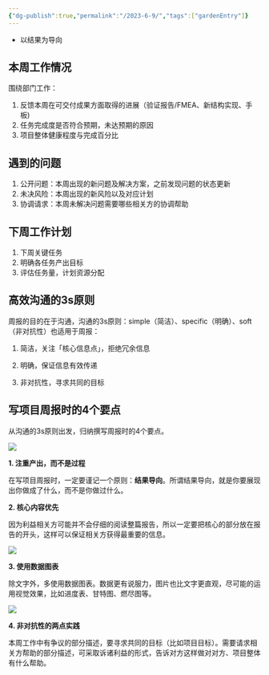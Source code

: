 ```yaml
---
{"dg-publish":true,"permalink":"/2023-6-9/","tags":["gardenEntry"]}
---
```


- 以结果为导向

## 本周工作情况
围绕部门工作：
1. 反馈本周在可交付成果方面取得的进展（验证报告/FMEA、新结构实现、手板)
2. 任务完成度是否符合预期，未达预期的原因
3. 项目整体健康程度与完成百分比
## 遇到的问题
1. 公开问题：本周出现的新问题及解决方案，之前发现问题的状态更新
2. 未决风险：本周出现的新风险以及对应计划
3. 协调请求：本周未解决问题需要哪些相关方的协调帮助

## 下周工作计划
1. 下周关键任务
2. 明确各任务产出目标
3. 评估任务量，计划资源分配

## **高效沟通的3s原则**

周报的目的在于沟通，沟通的3s原则：simple（简洁）、specific（明确）、soft（非对抗性）也适用于周报：

1. 简洁，关注「核心信息点」，拒绝冗余信息

2. 明确，保证信息有效传递

3. 非对抗性，寻求共同的目标

## **写项目周报时的4个要点**

从沟通的3s原则出发，归纳撰写周报时的4个要点。

![](https://pica.zhimg.com/80/v2-4e371bcfc19ee1144cc34d5329a83014_1440w.webp)

**1. 注重产出，而不是过程**

在写项目周报时，一定要谨记一个原则：**结果导向**。所谓结果导向，就是你要展现出你做成了什么，而不是你做过什么。

**2. 核心内容优先**

因为利益相关方可能并不会仔细的阅读整篇报告，所以一定要把核心的部分放在报告的开头，这样可以保证相关方获得最重要的信息。

![](https://pica.zhimg.com/80/v2-1595f9df0f21e570e1934a0fc85ce3ec_1440w.webp)

**3. 使用数据图表**

除文字外，多使用数据图表。数据更有说服力，图片也比文字更直观，尽可能的运用视觉效果，比如进度表、甘特图、燃尽图等。

  

![](https://pic3.zhimg.com/80/v2-23b5c5341720747e5d5fdd8d9b1a09d6_1440w.webp)

**4. 非对抗性的两点实践**

本周工作中有争议的部分描述，要寻求共同的目标（比如项目目标）。需要请求相关方帮助的部分描述，可采取诉诸利益的形式，告诉对方这样做对对方、项目整体有什么帮助。